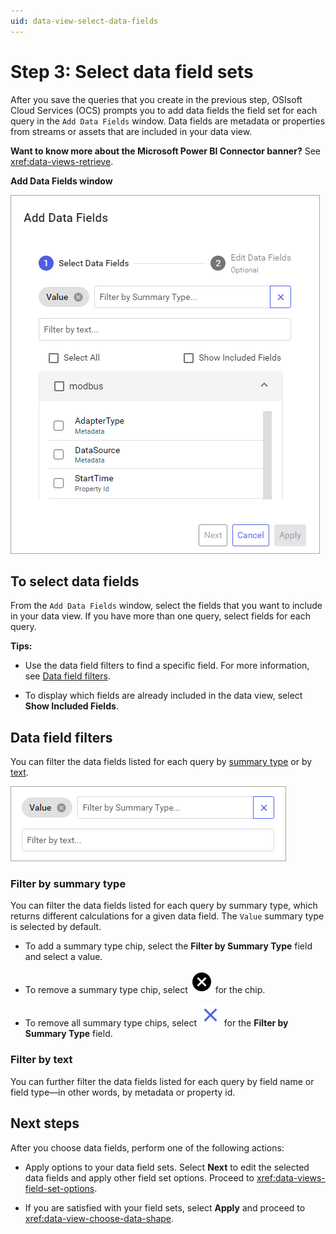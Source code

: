 ```yaml
---
uid: data-view-select-data-fields
---
```


# Step 3: Select data field sets

After you save the queries that you create in the previous step, OSIsoft Cloud Services (OCS) prompts you to add data fields the field set for each query in the `Add Data Fields` window. Data fields are metadata or properties from streams or assets that are included in your data view.

**Want to know more about the Microsoft Power BI Connector banner?** See <xref:data-views-retrieve>.

**Add Data Fields window**

![add data fields window](_images/add-data-fields.png)

## To select data fields

From the `Add Data Fields` window, select the fields that you want to include in your data view. If you have more than one query, select fields for each query.

**Tips:** 

- Use the data field filters to find a specific field. For more information, see [Data field filters](#data-field-filters).

- To display which fields are already included in the data view, select **Show Included Fields**.

## Data field filters

You can filter the data fields listed for each query by [summary type](#filter-by-summary-type) or by [text](#filter-by-text).

![add data fields filters](_images/add-data-fields-filter.png)

### Filter by summary type

You can filter the data fields listed for each query by summary type, which returns different calculations for a given data field. The `Value` summary type is selected by default.

- To add a summary type chip, select the **Filter by Summary Type** field and select a value.

- To remove a summary type chip, select ![alt](../../_icons/default/close-circle.svg) for the chip.

- To remove all summary type chips, select ![alt](../../_icons/branded/close.svg) for the **Filter by Summary Type** field.

### Filter by text

You can further filter the data fields listed for each query by field name or field type—in other words, by metadata or property id.

## Next steps

After you choose data fields, perform one of the following actions:

- Apply options to your data field sets. Select **Next** to edit the selected data fields and apply other field set options. Proceed to <xref:data-views-field-set-options>.

- If you are satisfied with your field sets, select **Apply** and proceed to <xref:data-view-choose-data-shape>.